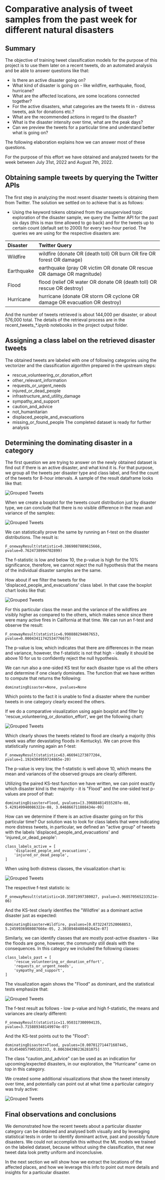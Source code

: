# Comparative analysis of tweet samples from the past week for different natural disasters

## Summary
The objective of training tweet classification models for the purpose of this project is to use them later
on a recent tweets, do an automated analysis and be able to answer questions like that:
- Is there an active disaster going on?
- What kind of disaster is going on - like wildfire, earthquake, flood, hurricane?
- What are the affected locations, are some locations connected together?
- For the active disasters, what categories are the tweets fit in - distress tweets, ask for donations etc.?
- What are the recommended actions in regard to the disaster?
- What is the disaster intensity over time, what are the peak days?
- Can we preview the tweets for a particular time and understand better what is going on?

The following elaboration explains how we can answer most of these questions.

For the purpose of this effort we have obtained and analyzed tweets for the week between July 31st, 2022
and August 7th, 2022.

## Obtaining sample tweets by querying the Twitter APIs
The first step in analyzing the most resent disaster tweets is obtaining them from Twitter. The solution we
settled on to achieve that is as follows:
- Using the keyword tokens obtained from the unsupervised topic exploration of the disaster sample, we
query the Twitter API for the past six days (this is max time allowed to go back) and for the tweets up to
certain count (default set to 2000) for every two-hour period. The queries we are using for the respective 
disasters are:

| Disaster |Twitter Query  |
| :------- | :-------------- |
| Wildfire | wildfire (donate OR (death toll) OR burn OR fire OR forest OR damage) |
| Earthquake | earthquake (pray OR victim OR donate OR rescue OR damage OR magnitude) |
| Flood | flood (relief OR water OR donate OR (death toll) OR rescue OR destroy) |
| Hurricane | hurricane (donate OR storm OR cyclone OR damage OR evacuation OR destroy) |

And the number of tweets retrieved is about 144,000 per disaster, or about 576,000 total. The details of
the retrieval process are in the recent_tweets_*.ipynb notebooks in the project output folder.

## Assigning a class label on the retrieved disaster tweets
The obtained tweets are labeled with one of following categories using the vectorizer and the classification
algorithm prepared in the upstream steps:
  - rescue_volunteering_or_donation_effort
  - other_relevant_information
  - requests_or_urgent_needs
  - injured_or_dead_people
  - infrastructure_and_utility_damage
  - sympathy_and_support
  - caution_and_advice
  - not_humanitarian
  - displaced_people_and_evacuations
  - missing_or_found_people
The completed dataset is ready for further analysis

## Determining the dominating disaster in a category
The first question we are trying to answer on the newly obtained dataset is find out if there is an
active disaster, and what kind it is. For that purpose, we group all the tweets per disaster type and 
class label, and find the count of the tweets for 8-hour intervals. A sample of the result 
dataframe looks like that:

![Grouped Tweets](images/grouped_tweets.png)

When we create a boxplot for the tweets count distribution just by disaster type, we can conclude
that there is no visible difference in the mean and variance of the samples:

![Grouped Tweets](images/class_distribution.png)

We can statistically prove the same by running an f-test on the disaster distributions. The 
result is:
```buildoutcfg
F_onewayResult(statistic=0.3869087889615666, pvalue=0.7624738994702899)
```
The f-statistic is low and below 10, the p-value is high for the 10% significance, therefore,
we cannot reject the null hypothesis that the means of the individual disaster samples are the same.

How about if we filter the tweets for the 'displaced_people_and_evacuations' class label. In
that case the boxplot chart looks like that:

![Grouped Tweets](images/displaced_class_distribution.png)

For this particular class the mean and the variance of the wildfires are visibly higher as
compared to the others, which makes sence since there were many active fires in California
at that time. We can run an f-test and observe the result:
```buildoutcfg
F_onewayResult(statistic=6.998888294867653, pvalue=0.00043411742534776675)
```
The p-value is low, which indicates that there are differences in the mean and variance,
however, the f-statistic is not that high - ideally it should be above 10 for us to 
confidently reject the null hypothesis.

We can run also a one-sided KS test for each disaster type vs all the others and determine
if one clearly dominates. The function that we have written to compute that returns the
following:
```buildoutcfg
dominatingDisaster=None, pvalues=None
```
Which points to the fact it is unable to find a disaster where the number tweets in one
category clearly exceed the others. 

If we do a comparative visualization using again boxplot and filter by 'rescue_volunteering_or_donation_effort',
we get the following chart:

![Grouped Tweets](images/domation_class_distribution.png)

Which clearly shows the tweets related to flood are clearly a majority (this week was after devastating
floods in Kentucky). We can prove this statistically running again an f-test:
```buildoutcfg
F_onewayResult(statistic=63.466941273877204, pvalue=1.1924304959724865e-20)
```
The p-value is very low, the f-statistic is well above 10, which means the mean and variances of the
observed groups are clearly different.

Utilizing the paired KS-test function we have written, we can point exactly which disaster kind is the
majority - it is "Flood" and the one-sided test p-values are proof of that:
```buildoutcfg
dominatingDisaster=Flood, pvalues=[3.396884814555207e-08, 5.429149940086322e-08, 3.046866711808434e-09]
```

How can we determine if there is an active disaster going on for this particular time? Our solution
was to look for class labels that were indicating more distress tweets, in particular, we defined 
an "active group" of tweets with the labels 'displaced_people_and_evacuations' and 'injured_or_dead_people':
```buildoutcfg
class_labels_active = [
    'displaced_people_and_evacuations',
    'injured_or_dead_people',
]
```
When using both distress classes, the visualization chart is:

![Grouped Tweets](images/active_class_distribution.png)

The respective f-test statistic is:
```buildoutcfg
F_onewayResult(statistic=10.35071997380027, pvalue=3.960570565233521e-06)
```
And the KS-test clearly identifies the "Wildfire' as a dominant active disaster just as expected:
```buildoutcfg
dominatingDisaster=Wildfire, pvalues=[0.07322472520068853, 5.2459936908087666e-05, 2.3038948480462642e-07]
```
Similarly, we can identify classes that are mostly post-active disasters - like the floods are gone,
however, the community still deals with the consequences. In this category we included the following
classes:
```buildoutcfg
class_labels_past = [
    'rescue_volunteering_or_donation_effort',
    'requests_or_urgent_needs',
    'sympathy_and_support',
]
```
The visualization again shows the "Flood" as dominant, and the statistical tests emphasize that:

![Grouped Tweets](images/past_class_distribution.png)

The f-test result as follows - low p-value and high f-statistic, the means and variances are clearly
different:
```buildoutcfg
F_onewayResult(statistic=11.950317300994135, pvalue=3.715889348149974e-07)
```
And the KS-test points out to the "Flood":
```buildoutcfg
dominatingDisaster=Flood, pvalues=[0.007012714471607445, 0.014540857905105333, 0.006384398236281075]
```
The class "caution_and_advice" can be used as an indication for upcoming/expected disasters,
in our exploration, the "Hurricane" came on top in this category.

We created some additional visualizations that show the tweet intensity over time, and potentially
can point out at what time a particular category was truly active:

![Grouped Tweets](images/past_class_timeline.png)

## Final observations and conclusions
We demonstrated how the recent tweets about a particular disaster category can be obtained and 
analysed both visually and by leveraging statistical tests in order to identify dominant
active, past and possibly future disasters. We could not accomplish this without the ML
models we trained on the labeled dataset, because without using the classification, that new
tweet data look pretty uniform and inconclusive. 

In the next section we will show how we extract the locations of the affected places, and how
we leverage this info to point out more details and insights for a particular disaster. 